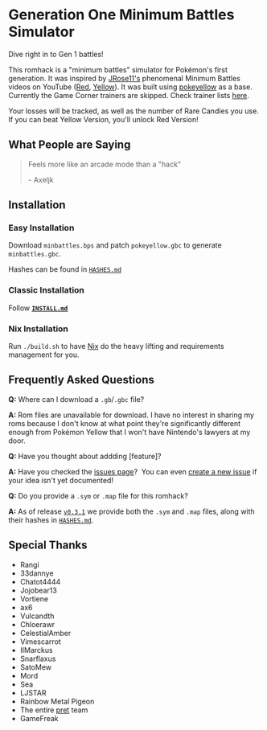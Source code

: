 # Generation One Minimum Battles Simulator

Dive right in to Gen 1 battles!

This romhack is a "minimum battles" simulator for Pokémon's first generation.  It was inspired by [JRose11's][jrose11] phenomenal Minimum Battles videos on YouTube ([Red][jrose11-min-battles-red], [Yellow][jrose11-min-battles-yellow]).  It was built using [pokeyellow][pokeyellow] as a base.  Currently the Game Corner trainers are skipped.  Check trainer lists [here][min-battles-data].

Your losses will be tracked, as well as the number of Rare Candies you use.  If you can beat Yellow Version, you'll unlock Red Version!


## What People are Saying

> Feels more like an arcade mode than a "hack"
>
> \- Axeljk


## Installation

### Easy Installation

Download `minbattles.bps` and patch `pokeyellow.gbc` to generate `minbattles.gbc`.

Hashes can be found in [`HASHES.md`][hashes]


### Classic Installation

Follow [**`INSTALL.md`**][install]

### Nix Installation

Run `./build.sh` to have [Nix][nix] do the heavy lifting and requirements management for you.


## Frequently Asked Questions

**Q:** Where can I download a `.gb`/`.gbc` file?

**A:** Rom files are unavailable for download.  I have no interest in sharing my roms because I don't know at what point they're significantly different enough from Pokémon Yellow that I won't have Nintendo's lawyers at my door.


**Q:** Have you thought about addding \[feature\]?

**A:** Have you checked the [issues page][issues]?  You can even [create a new issue][new-issue] if your idea isn't yet documented!


**Q:** Do you provide a `.sym` or `.map` file for this romhack?

**A:** As of release [`v0.3.1`][v0.3.1] we provide both the `.sym` and `.map` files, along with their hashes in [`HASHES.md`][hashes].


## Special Thanks

- Rangi
- 33dannye
- Chatot4444
- Jojobear13
- Vortiene
- ax6
- Vulcandth
- Chloerawr
- CelestialAmber
- Vimescarrot
- IIMarckus
- Snarflaxus
- SatoMew
- Mord
- Sea
- LJSTAR
- Rainbow Metal Pigeon
- The entire [pret][pret] team
- GameFreak


[jrose11]: https://www.youtube.com/@Jrose11
[jrose11-min-battles-red]: https://www.youtube.com/watch?v=yigDp4JNRL0
[jrose11-min-battles-yellow]: https://www.youtube.com/watch?v=MYsuGVH6C8c
[pokeyellow]: https://github.com/pret/pokeyellow
[min-battles-data]: main/data/min_battles
[hashes]: HASHES.md
[install]: INSTALL.md
[nix]: https://nixos.org/
[issues]: https://github.com/gofastlily/gen-1-minimum-battles/issues
[new-issue]: https://github.com/gofastlily/gen-1-minimum-battles/issues/new
[pret]: https://github.com/pret
[v0.3.1]: https://github.com/gofastlily/gen-1-minimum-battles/releases/tag/v0.3.1
